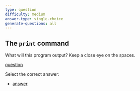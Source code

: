 ```yaml
---
type: question
difficulty: medium
answer-type: single-choice
generate-questions: all
---
```


## The `print` command

What will this program output? Keep a close eye on the spaces.

[question](q-countdown.txtar "evy:source")

Select the correct answer:

- [answer](q-countdown.txtar "evy:text")
